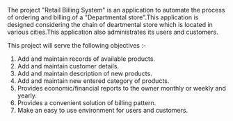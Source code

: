 The project "Retail Billing System" is an application to automate the process of ordering and billing of a "Departmental store".This application is designed considering the chain of deartmental store which is located in various cities.This application also administrates its users and customers.

This project will serve the following objectives :-
1. Add and maintain records of available products.
2. Add and maintain customer details.
3. Add and maintain description of new products.
4. Add and maintain new entered category of products.
5. Provides economic/financial reports to the owner monthly or weekly and yearly.
6. Provides a convenient solution of billing pattern.
7. Make an easy to use environment for users and customers.
